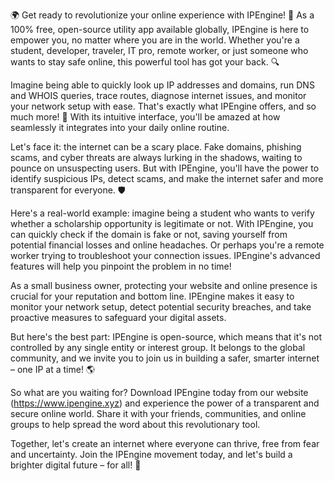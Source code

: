 🌍 Get ready to revolutionize your online experience with IPEngine! 🚀 As a 100% free, open-source utility app available globally, IPEngine is here to empower you, no matter where you are in the world. Whether you're a student, developer, traveler, IT pro, remote worker, or just someone who wants to stay safe online, this powerful tool has got your back. 🔍

Imagine being able to quickly look up IP addresses and domains, run DNS and WHOIS queries, trace routes, diagnose internet issues, and monitor your network setup with ease. That's exactly what IPEngine offers, and so much more! 📡 With its intuitive interface, you'll be amazed at how seamlessly it integrates into your daily online routine.

Let's face it: the internet can be a scary place. Fake domains, phishing scams, and cyber threats are always lurking in the shadows, waiting to pounce on unsuspecting users. But with IPEngine, you'll have the power to identify suspicious IPs, detect scams, and make the internet safer and more transparent for everyone. 🛡️

Here's a real-world example: imagine being a student who wants to verify whether a scholarship opportunity is legitimate or not. With IPEngine, you can quickly check if the domain is fake or not, saving yourself from potential financial losses and online headaches. Or perhaps you're a remote worker trying to troubleshoot your connection issues. IPEngine's advanced features will help you pinpoint the problem in no time!

As a small business owner, protecting your website and online presence is crucial for your reputation and bottom line. IPEngine makes it easy to monitor your network setup, detect potential security breaches, and take proactive measures to safeguard your digital assets.

But here's the best part: IPEngine is open-source, which means that it's not controlled by any single entity or interest group. It belongs to the global community, and we invite you to join us in building a safer, smarter internet – one IP at a time! 🌎

So what are you waiting for? Download IPEngine today from our website (https://www.ipengine.xyz) and experience the power of a transparent and secure online world. Share it with your friends, communities, and online groups to help spread the word about this revolutionary tool.

Together, let's create an internet where everyone can thrive, free from fear and uncertainty. Join the IPEngine movement today, and let's build a brighter digital future – for all! 💪